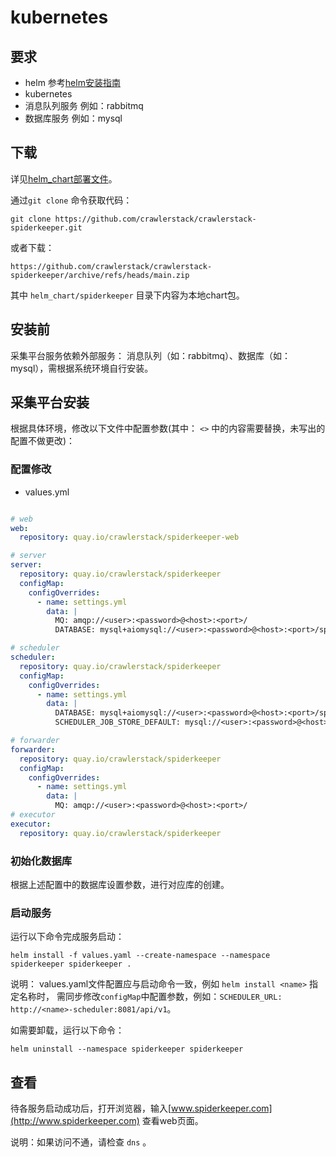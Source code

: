 # kubernetes

## 要求

- helm 参考[helm安装指南](https://helm.sh/zh/docs/intro/install/)
- kubernetes
- 消息队列服务 例如：rabbitmq
- 数据库服务 例如：mysql

## 下载

详见[helm_chart部署文件](https://github.com/crawlerstack/crawlerstack-spiderkeeper/tree/main/helm_chart)。

通过`git clone` 命令获取代码：

```shell
git clone https://github.com/crawlerstack/crawlerstack-spiderkeeper.git
```

或者下载：

```shell
https://github.com/crawlerstack/crawlerstack-spiderkeeper/archive/refs/heads/main.zip
```

其中 `helm_chart/spiderkeeper` 目录下内容为本地chart包。

## 安装前

采集平台服务依赖外部服务： 消息队列（如：rabbitmq）、数据库（如：mysql），需根据系统环境自行安装。

## 采集平台安装

根据具体环境，修改以下文件中配置参数(其中： `<>` 中的内容需要替换，未写出的配置不做更改)：

### 配置修改

- values.yml

```yaml

# web
web:
  repository: quay.io/crawlerstack/spiderkeeper-web

# server
server:
  repository: quay.io/crawlerstack/spiderkeeper
  configMap:
    configOverrides:
      - name: settings.yml
        data: |
          MQ: amqp://<user>:<password>@<host>:<port>/
          DATABASE: mysql+aiomysql://<user>:<password>@<host>:<port>/spiderkeeper_server?charset=UTF8MB4

# scheduler
scheduler:
  repository: quay.io/crawlerstack/spiderkeeper
  configMap:
    configOverrides:
      - name: settings.yml
        data: |
          DATABASE: mysql+aiomysql://<user>:<password>@<host>:<port>/spiderkeeper_scheduler?charset=UTF8MB4
          SCHEDULER_JOB_STORE_DEFAULT: mysql://<user>:<password>@<host>:<port>/spiderkeeper_scheduler

# forwarder
forwarder:
  repository: quay.io/crawlerstack/spiderkeeper
  configMap:
    configOverrides:
      - name: settings.yml
        data: |
          MQ: amqp://<user>:<password>@<host>:<port>/
# executor
executor:
  repository: quay.io/crawlerstack/spiderkeeper
```

### 初始化数据库

根据上述配置中的数据库设置参数，进行对应库的创建。

### 启动服务

运行以下命令完成服务启动：

```shell
helm install -f values.yaml --create-namespace --namespace spiderkeeper spiderkeeper .
```

说明： values.yaml文件配置应与启动命令一致，例如 `helm install <name>` 指定名称时，
需同步修改`configMap`中配置参数，例如：`SCHEDULER_URL: http://<name>-scheduler:8081/api/v1`。

如需要卸载，运行以下命令：

```shell
helm uninstall --namespace spiderkeeper spiderkeeper
```

## 查看

待各服务启动成功后，打开浏览器，输入[www.spiderkeeper.com](http://www.spiderkeeper.com) 查看web页面。

说明：如果访问不通，请检查 `dns` 。
